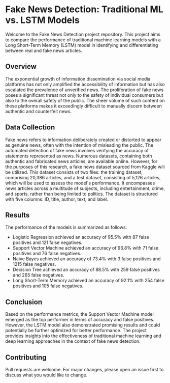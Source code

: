 # Fake News Detection: Traditional ML vs. LSTM Models

Welcome to the Fake News Detection project repository. This project aims to compare the performance of traditional machine learning models with a Long Short-Term Memory (LSTM) model in identifying and differentiating between real and fake news articles. 

## Overview

The exponential growth of information dissemination via social media platforms has not only amplified the accessibility of information but has also escalated the prevalence of unverified news. The proliferation of fake news poses a significant threat not only to the safety of individual consumers but also to the overall safety of the public. The sheer volume of such content on these platforms makes it exceedingly difficult to manually discern between authentic and counterfeit news.

## Data Collection

Fake news refers to information deliberately created or distorted to appear as genuine news, often with the intention of misleading the public. The automated detection of fake news involves verifying the accuracy of statements represented as news. Numerous datasets, containing both authentic and fabricated news articles, are available online. However, for the purposes of this research, a fake news dataset sourced from Kaggle will be utilized. This dataset consists of two files: the training dataset, comprising 20,386 articles, and a test dataset, consisting of 5,126 articles, which will be used to assess the model's performance. It encompasses news articles across a multitude of subjects, including entertainment, crime, and sports, rather than being limited to politics. The dataset is structured with five columns: ID, title, author, text, and label.

## Results

The performance of the models is summarized as follows:

- Logistic Regression achieved an accuracy of 95.5% with 87 false positives and 121 false negatives.
- Support Vector Machine achieved an accuracy of 96.8% with 71 false positives and 76 false negatives.
- Naive Bayes achieved an accuracy of 73.4% with 3 false positives and 1215 false negatives.
- Decision Tree achieved an accuracy of 88.5% with 259 false positives and 265 false negatives.
- Long Short-Term Memory achieved an accuracy of 92.1% with 254 false positives and 105 false negatives.

## Conclusion

Based on the performance metrics, the Support Vector Machine model emerged as the top performer in terms of accuracy and false positives. However, the LSTM model also demonstrated promising results and could potentially be further optimized for better performance. The project provides insights into the effectiveness of traditional machine learning and deep learning approaches in the context of fake news detection.

## Contributing

Pull requests are welcome. For major changes, please open an issue first to discuss what you would like to change.


